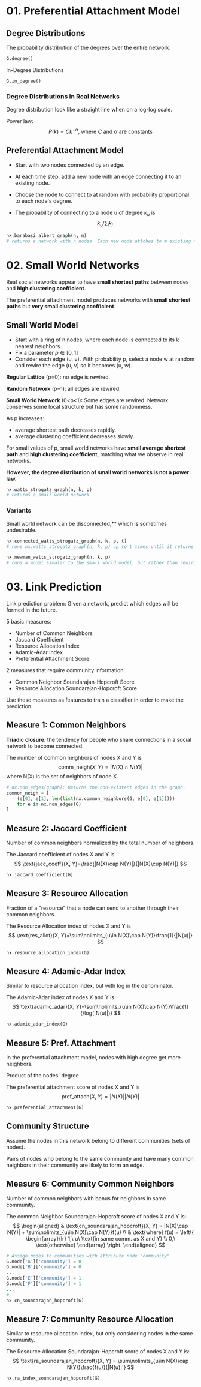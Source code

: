# 01. Preferential Attachment Model

## Degree Distributions

The probability distribution of the degrees over the entire network.

```python
G.degree()
```

In-Degree Distributions

```python
G.in_degree()
```

### Degree Distributions in Real Networks

Degree distribution look like a straight line when on a log-log scale.

Power law:
$$
P(k) = Ck^{-\alpha},\ \text{where}\ C\ \text{and}\ \alpha\ \text{are constants}
$$

## Preferential Attachment Model

- Start with two nodes connected by an edge.

- At each time step, add a new node with an edge connecting it to an existing node.

- Choose the node to connect to at random with probability proportional to each node's degree.

- The probability of connecting to a node u of degree $k_u$ is
  $$
  k_u/\sum_{j}k_j
  $$

```python
nx.barabasi_albert_graph(n, m)
# returns a network with n nodes. Each new node attches to m existing nodes according to the Preferential Attachment Model.
```



# 02. Small World Networks

Real social networks appear to have **small shortest paths** between nodes and **high clustering coefficient**.

The preferential attachment model produces networks with **small shortest paths** but **very small clustering coefficient**.

## Small World Model

- Start with a ring of n nodes, where each node is connected to its k nearest neighbors.
- Fix a parameter $p \in [0, 1]$
- Consider each edge (u, v). With probability p, select a node w at random and rewire the edge (u, v) so it becomes (u, w).

**Regular Lattice** (p=0): no edge is rewired.

**Random Network** (p=1): all edges are rewired.

**Small World Network** (0<p<1): Some edges are rewired. Network conserves some local structure but has some randomness.

As p increases:

- average shortest path decreases rapidly.
- average clustering coefficient decreases slowly.

For small values of p, small world networks have **small average shortest path** and **high clustering coefficient**, matching what we observe in real networks.

**However, the degree distribution of small world networks is not a power law.**

```python
nx.watts_strogatz_graph(n, k, p)
# returns a small world network
```

### Variants

Small world network can be disconnected,** which is sometimes undesirable.

```python
nx.connected_watts_strogatz_graph(n, k, p, t)
# runs nx.watts_strogatz_graph(n, k, p) up to t times until it returns a connected small world network.
```

```python
nx.newman_watts_strogatz_graph(n, k, p)
# runs a model simalar to the small world model, but rather than rewiring edges, new edges are added with probability p.
```



# 03. Link Prediction

Link prediction problem: Given a network, predict which edges will be formed in the future.

5 basic measures:

- Number of Common Neighbors
- Jaccard Coefficient
- Resource Allocation Index
- Adamic-Adar Index
- Preferential Attachment Score

2 measures that require community information:

- Common Neighbor Soundarajan-Hopcroft Score
- Resource Allocation Soundarajan-Hopcroft Score

Use these measures as features to train a classifier in order to make the prediction.

## Measure 1: Common Neighbors

**Triadic closure**: the tendency for people who share connections in a social network to become connected.

The number of common neighbors of nodes X and Y is
$$
\text{comm_neigh}(X, Y) = |N(X)\cap N(Y)|
$$
where N(X) is the set of neighbors of node X.

```python
# nx.non_edges(graph): Returns the non-existent edges in the graph.
common_neigh = [
    (e[0], e[1], len(list(nx.common_neighbors(G, e[0], e[1]))))
    for e in nx.non_edges(G)
]
```

## Measure 2: Jaccard Coefficient

Number of common neighbors normalized by the total number of neighbors.

The Jaccard coefficient of nodes X and Y is
$$
\text{jacc_coeff}(X, Y)=\frac{|N(X)\cap N(Y)|}{|N(X)\cup N(Y)|}
$$

```python
nx.jaccard_coefficient(G)
```

## Measure 3: Resource Allocation

Fraction of a "resource" that a node can send to another through their common neighbors.

The Resource Allocation index of nodes X and Y is
$$
\text{res_allot}(X, Y)=\sum\nolimits_{u\in N(X)\cap N(Y)}\frac{1}{|N(u)|}
$$

```python
nx.resource_allocation_index(G)
```

## Measure 4: Adamic-Adar Index

Similar to resource allocation index, but with log in the denominator.

The Adamic-Adar index of nodes X and Y is
$$
\text{adamic_adar}(X, Y)=\sum\nolimits_{u\in N(X)\cap N(Y)}\frac{1}{\log(|N(u)|)}
$$

```python
nx.adamic_adar_index(G)
```

## Measure 5: Pref. Attachment

In the preferential attachment model, nodes with high degree get more neighbors.

Product of the nodes' degree

The preferential attachment score of nodes X and Y is
$$
\text{pref_attach}(X, Y)=|N(X)||N(Y)|
$$

```python
nx.preferential_attachment(G)
```

## Community Structure

Assume the nodes in this network belong to different communities (sets of nodes).

Pairs of nodes who belong to the same community and have many common neighbors in their community are likely to form an edge.

## Measure 6: Community Common Neighbors

Number of common neighbors with bonus for neighbors in same community.

The common Neighbor Soundarajan-Hopcroft score of nodes X and Y is:
$$
\begin{aligned}
 & \text{cn_soundarajan_hopcroft}(X, Y) = |N(X)\cap N(Y)| + \sum\nolimits_{u\in N(X)\cap N(Y)}f(u) \\
 & \text{where} f(u) =
     \left\{
         \begin{array}{lr}
             1,\ u\ \text{in same comm. as X and Y} \\
             0,\ \text{otherwise}
         \end{array}
     \right.
\end{aligned}
$$

```python
# Assign nodes to communities with attribute node "community"
G.node['A']['community'] = 0
G.node['B']['community'] = 0
...
G.node['E']['community'] = 1
G.node['F']['community'] = 1
...
#
nx.cn_soundarajan_hopcroft(G)
```

## Measure 7: Community Resource Allocation

Similar to resource allocation index, but only considering nodes in the same community.

The Resource Allocation Soundarajan-Hopcroft score of nodes X and Y is:
$$
\text{ra_soundarajan_hopcroft}(X, Y) = \sum\nolimits_{u\in N(X)\cap N(Y)}\frac{f(u)}{|N(u)|'}
$$

```python
nx.ra_index_soundarajan_hopcroft(G)
```
